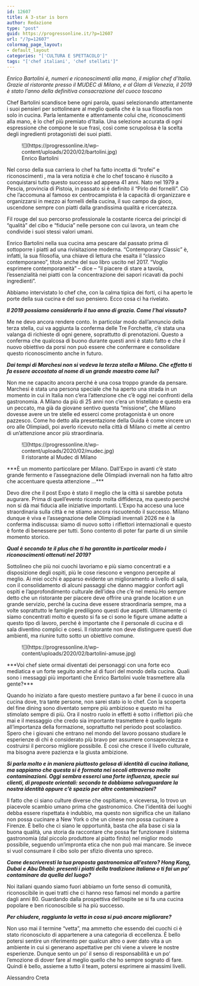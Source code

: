 ```yaml
---
id: 12607
title: A 3-star is born
author: Redazione
type: "post"
guid: https://progressonline.it/?p=12607
url: "/?p=12607"
colormag_page_layout:
- default_layout
categories: "['CULTURA E SPETTACOLO']"
tags: "['chef italiani', 'chef stellati']"
---
```


*Enrico Bartolini è, numeri e riconoscimenti alla mano, il miglior chef d’Italia. Grazie al ristorante presso il MUDEC di Milano, e al Glam di Venezia, il 2019 è stato l’anno della definitiva consacrazione del cuoco toscano*

Chef Bartolini scandisce bene ogni parola, quasi selezionando attentamente i suoi pensieri per sottolineare al meglio quella che è la sua filosofia non solo in cucina. Parla lentamente e attentamente colui che, riconoscimenti alla mano, è lo chef più premiato d’Italia. Una selezione accurata di ogni espressione che compone le sue frasi, così come scrupolosa è la scelta degli ingredienti protagonisti dei suoi piatti.

<div class="wp-block-image"><figure class="alignleft size-large">![](https://progressonline.it/wp-content/uploads/2020/02/bartolini.jpg)<figcaption>Enrico Bartolini</figcaption></figure></div>Nel corso della sua carriera lo chef ha fatto incetta di “trofei” e riconoscimenti , ma la vera notizia è che lo chef toscano è riuscito a conquistarsi tutto questo successo ad appena 41 anni. Nato nel 1979 a Pescia, provincia di Pistoia, in passato si è definito il “Pirlo dei fornelli”. Ciò che l’accomuna al famoso ex centrocampista è la capacità di organizzare e organizzarsi in mezzo ai fornelli della cucina, il suo campo da gioco, uscendone sempre con piatti dalla grandissima qualità e ricercatezza.

Fil rouge del suo percorso professionale la costante ricerca dei principi di “qualità” del cibo e “fiducia” nelle persone con cui lavora, un team che condivide i suoi stessi valori umani.

Enrico Bartolini nella sua cucina ama pescare dal passato prima di sottoporre i piatti ad una rivisitazione moderna. “Contemporary Classic” è, infatti, la sua filosofia, una chiave di lettura che esalta il “classico contemporaneo”, titolo anche del suo libro uscito nel 2017. “Voglio esprimere contemporaneità” – dice – “il piacere di stare a tavola, l’essenzialità nei piatti con la concentrazione dei sapori ricavati da pochi ingredienti”.

Abbiamo intervistato lo chef che, con la calma tipica dei forti, ci ha aperto le porte della sua cucina e del suo pensiero. Ecco cosa ci ha rivelato.

***Il 2019 possiamo considerarlo il tuo anno di grazia. Come l’hai vissuto?***

Me ne devo ancora rendere conto. In particolar modo dall’annuncio della terza stella, cui va aggiunta la conferma delle Tre Forchette, c’è stata una valanga di richieste di ogni genere, soprattutto di prenotazioni. Questo a conferma che qualcosa di buono durante questi anni è stato fatto e che il nuovo obiettivo da porsi non può essere che confermare e consolidare questo riconoscimento anche in futuro.

***Dai tempi di Marchesi non si vedeva la terza stella a Milano. Che effetto ti fa essere accostato al nome di un grande maestro come lui?***

Non me ne capacito ancora perché è una cosa troppo grande da pensare. Marchesi è stata una persona speciale che ha aperto una strada in un momento in cui in Italia non c’era l’attenzione che c’è oggi nei confronti della gastronomia. A Milano da più di 25 anni non c’era un tristellato e questo era un peccato, ma già da giovane sentivo questa “missione”, che Milano dovesse avere un tre stelle ed esserci come protagonista è un onore pazzesco. Come ho detto alla presentazione della Guida è come vincere un oro alle Olimpiadi, poi averlo ricevuto nella città di Milano ci mette al centro di un’attenzione ancor più straordinaria.

<figure class="wp-block-image size-large">![](https://progressonline.it/wp-content/uploads/2020/02/mudec.jpg)<figcaption>Il ristorante al Mudec di Milano</figcaption></figure>***È un momento particolare per Milano. Dall’Expo in avanti c’è stato grande fermento e l’assegnazione delle Olimpiadi invernali non ha fatto altro che accentuare questa attenzione …***  
  
Devo dire che il post Expo è stato il meglio che la città si sarebbe potuta augurare. Prima di quell’evento ricordo molta diffidenza, ma questo perché non si dà mai fiducia alle iniziative importanti. L’Expo ha acceso una luce straordinaria sulla città e ne stiamo ancora riscuotendo il successo. Milano dunque è viva e l’assegnazione delle Olimpiadi invernali 2026 ne è la conferma indiscussa: siamo di nuovo sotto i riflettori internazionali e questo è fonte di benessere per tutti. Sono contento di poter far parte di un simile momento storico.

***Qual è secondo te il plus che ti ha garantito in particolar modo i riconoscimenti ottenuti nel 2019?***

Sottolineo che più noi cuochi lavoriamo e più siamo concentrati e a disposizione degli ospiti, più le cose riescono e vengono percepite al meglio. Ai miei occhi è apparso evidente un miglioramento a livello di sala, con il consolidamento di alcuni passaggi che danno maggior confort agli ospiti e l’approfondimento culturale dell’idea che c’è nel menù.Ho sempre detto che un ristorante per piacere deve offrire una grande location e un grande servizio, perché la cucina deve essere straordinaria sempre, ma a volte soprattutto le famiglie prediligono questi due aspetti. Ultimamente ci siamo concentrati molto e questo si fa se ci sono le figure umane adatte a questo tipo di lavoro, perché è importante che il personale di cucina e di sala diventino complici e coesi. Il ristorante non deve distinguere questi due ambienti, ma riunire tutto sotto un obiettivo comune.

<div class="wp-block-image"><figure class="alignleft size-large">![](https://progressonline.it/wp-content/uploads/2020/02/bartolini-amuse.jpg)</figure></div>***Voi chef siete ormai diventati dei personaggi con una forte eco mediatica e un forte seguito anche al di fuori del mondo della cucina. Quali sono i messaggi più importanti che Enrico Bartolini vuole trasmettere alla gente?***

Quando ho iniziato a fare questo mestiere puntavo a far bene il cuoco in una cucina dove, tra tante persone, non sarei stato io lo chef. Con la scoperta del fine dining sono diventato sempre più ambizioso e questo mi ha stimolato sempre di più. Ora il nostro ruolo in effetti è sotto i riflettori più che mai e il messaggio che credo sia importante trasmettere è quello legato all’importanza della formazione, soprattutto nel periodo post scolastico. Spero che i giovani che entrano nel mondo del lavoro possano studiare le esperienze di chi è considerato più bravo per assumere consapevolezza e costruirsi il percorso migliore possibile. È così che cresce il livello culturale, ma bisogna avere pazienza e la giusta ambizione.

***Si parla molto e in maniera piuttosto gelosa di identità di cucina italiana, ma sappiamo che questa si è formata nei secoli attraverso molte contaminazioni. Oggi sembra esserci una forte influenza, specie sui clienti, di proposte orientali: secondo te dobbiamo salvaguardare la nostra identità oppure c’è spazio per altre contaminazioni?***

Il fatto che ci siano culture diverse che ospitiamo, e viceversa, lo trovo un piacevole scambio umano prima che gastronomico. Che l’identità dei luoghi debba essere rispettata è indubbio, ma questo non significa che un italiano non possa cucinare a New York o che un cinese non possa cucinare a Firenze. È bello che ci siano le opportunità, basta che alla base ci sia la buona qualità, una storia da raccontare che possa far funzionare il sistema gastronomia (dal piccolo produttore al piatto finito) nel miglior modo possibile, seguendo un’impronta etica che non può mai mancare. Se invece si vuol consumare il cibo solo per sfizio diventa uno spreco.

***Come descriveresti la tua proposta gastronomica all’estero? Hong Kong, Dubai e Abu Dhabi: presenti i piatti della tradizione italiana o ti fai un po’ contaminare da quella del luogo?***

Noi italiani quando siamo fuori abbiamo un forte senso di comunità, riconoscibile in quei tratti che ci hanno reso famosi nel mondo a partire dagli anni 80. Guardando dalla prospettiva dell’ospite se si fa una cucina popolare e ben riconoscibile si ha più successo.

***Per chiudere, raggiunta la vetta in cosa si può ancora migliorare?***

Non uso mai il termine “vetta”, ma ammetto che essendo dei cuochi ci è stato riconosciuto di appartenere a una categoria di eccellenza. È bello potersi sentire un riferimento per qualcun altro o aver dato vita a un ambiente in cui si generano aspettative per chi viene a vivere le nostre esperienze. Dunque sento un po’ il senso di responsabilità e un po’ l’emozione di dover fare al meglio quello che ho sempre sognato di fare. Quindi è bello, assieme a tutto il team, potersi esprimere ai massimi livelli.

Alessandro Creta
